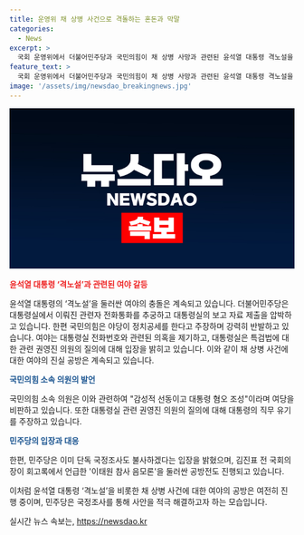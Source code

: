 ```yaml
---
title: 운영위 채 상병 사건으로 격돌하는 혼돈과 막말
categories:
  - News
excerpt: >
  국회 운영위에서 더불어민주당과 국민의힘이 채 상병 사망과 관련된 윤석열 대통령 격노설을 놓고 충돌했다. 여야는 대통령실의 보고 자료 제출을 놓고 갈등을 빚었고, 더불어민주당은 대통령실의 유선 전화 사용 주체를 공개하라며 요구했으나 거부당했다. 민주당은 단독 국정조사도 불사하겠다는 입장을 밝히며 공방이 계속됐다. 이에 대해 국민의힘은 감성적 선동이라 주장하고 대통령실은 재의요구권 행사 필요성을 주장했다. 클릭해서 채 상병 사건의 여야 간의 공방에 대한 상세 내용을 확인해보세요.
feature_text: >
  국회 운영위에서 더불어민주당과 국민의힘이 채 상병 사망과 관련된 윤석열 대통령 격노설을 놓고 충돌했다. 여야는 대통령실의 보고 자료 제출을 놓고 갈등을 빚었고, 더불어민주당은 대통령실의 유선 전화 사용 주체를 공개하라며 요구했으나 거부당했다. 민주당은 단독 국정조사도 불사하겠다는 입장을 밝히며 공방이 계속됐다. 이에 대해 국민의힘은 감성적 선동이라 주장하고 대통령실은 재의요구권 행사 필요성을 주장했다. 클릭해서 채 상병 사건의 여야 간의 공방에 대한 상세 내용을 확인해보세요.
image: '/assets/img/newsdao_breakingnews.jpg'
---
```


<p><img src="/assets/img/newsdao_breakingnews.jpg" alt="koreaapp 속보" /></p>

<p><b><span style="color: #ee2323;">윤석열 대통령 ‘격노설’과 관련된 여야 갈등</span></b></p>

<p>윤석열 대통령의 ‘격노설’을 둘러싼 여야의 충돌은 계속되고 있습니다. 더불어민주당은 대통령실에서 이뤄진 관련자 전화통화를 추궁하고 대통령실의 보고 자료 제출을 압박하고 있습니다. 한편 국민의힘은 야당이 정치공세를 한다고 주장하며 강력히 반발하고 있습니다. 여야는 대통령실 전화번호와 관련된 의혹을 제기하고, 대통령실은 특검법에 대한 관련 권영진 의원의 질의에 대해 입장을 밝히고 있습니다. 이와 같이 채 상병 사건에 대한 여야의 진실 공방은 계속되고 있습니다.</p>

<p><b><span style="color: #1a5490;">국민의힘 소속 의원의 발언</span></b></p>

<p>국민의힘 소속 의원은 이와 관련하여 "감성적 선동이고 대통령 혐오 조성"이라며 여당을 비판하고 있습니다. 또한 대통령실 관련 권영진 의원의 질의에 대해 대통령의 직무 유기를 주장하고 있습니다.</p>

<p><b><span style="color: #1a5490;">민주당의 입장과 대응</span></b></p>

<p>한편, 민주당은 이미 단독 국정조사도 불사하겠다는 입장을 밝혔으며, 김진표 전 국회의장이 회고록에서 언급한 '이태원 참사 음모론'을 둘러싼 공방전도 진행되고 있습니다.</p>

<p>이처럼 윤석열 대통령 ‘격노설’을 비롯한 채 상병 사건에 대한 여야의 공방은 여전히 진행 중이며, 민주당은 국정조사를 통해 사안을 적극 해결하고자 하는 모습입니다.</p>
실시간 뉴스 속보는, <a href="https://newsdao.kr" rel="dofollow">https://newsdao.kr</a>


